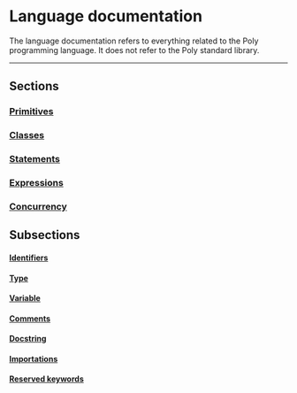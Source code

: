 # Language documentation
The language documentation refers to everything related to the Poly programming language.
It does not refer to the Poly standard library.


---


## Sections
### [Primitives](primitives/Primitives.md)
### [Classes](objects/Objects.md)
### [Statements](statements/Statements.md)
### [Expressions](expressions/Expressions.md)
### [Concurrency](concurrency/Concurrency.md)


## Subsections
#### [Identifiers](Identifiers.md)
#### [Type](Type.md)
#### [Variable](Variable.md)
#### [Comments](Comments.md)
#### [Docstring](Docstring.md)
#### [Importations](Importations.md)
#### [Reserved keywords](Reserved-keywords.md)
